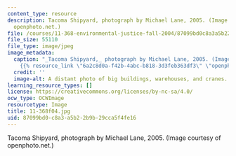 ```yaml
---
content_type: resource
description: Tacoma Shipyard, photograph by Michael Lane, 2005. (Image courtesy of
  openphoto.net.)
file: /courses/11-368-environmental-justice-fall-2004/87099bd0c8a3a5b22b9b29cca5f4fe16_11-368f04.jpg
file_size: 55110
file_type: image/jpeg
image_metadata:
  caption: "_Tacoma Shipyard,_ photograph by Michael Lane, 2005. (Image courtesy of\_\
    {{% resource_link \"6a2c8d0a-f42b-4abc-b818-3d3feb363df3\" \"openphoto.net\" %}}.)"
  credit: ''
  image-alt: A distant photo of big buildings, warehouses, and cranes.
learning_resource_types: []
license: https://creativecommons.org/licenses/by-nc-sa/4.0/
ocw_type: OCWImage
resourcetype: Image
title: 11-368f04.jpg
uid: 87099bd0-c8a3-a5b2-2b9b-29cca5f4fe16
---
```

Tacoma Shipyard, photograph by Michael Lane, 2005. (Image courtesy of openphoto.net.)